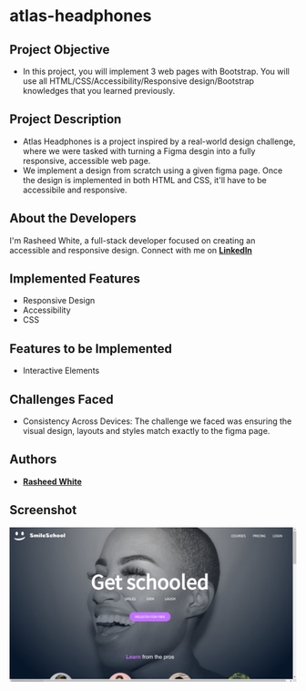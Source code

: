 # atlas-headphones
## Project Objective
- In this project, you will implement 3 web pages with Bootstrap. You will use all HTML/CSS/Accessibility/Responsive design/Bootstrap knowledges that you learned previously.

## Project Description
- Atlas Headphones is a project inspired by a real-world design challenge, where we were tasked with turning a Figma desgin into a fully responsive, accessible web page.
- We implement a design from scratch using a given figma page. Once the design is implemented in both HTML and CSS, it'll have to be accessibile and responsive.

## About the Developers
I'm Rasheed White, a full-stack developer focused on creating an accessible and responsive design. Connect with me on **[LinkedIn](https://www.linkedin.com/in/raeseanwhite/)**

## Implemented Features
- Responsive Design
- Accessibility
- CSS

## Features to be Implemented
- Interactive Elements

## Challenges Faced
- Consistency Across Devices: The challenge we faced was ensuring the visual design, layouts and styles match exactly to the figma page.

## Authors
- **[Rasheed White](https://github.com/ReyesxRoyal)**

## Screenshot
![Project Screenshot](./images/Screenshot.png)
